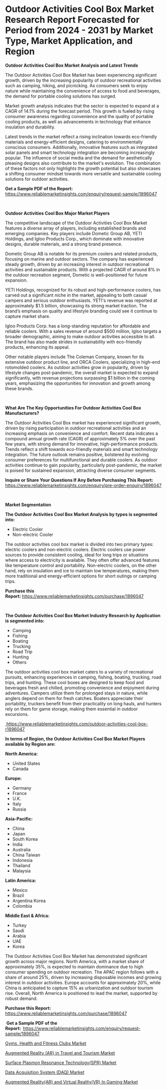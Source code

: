 <p><h1>Outdoor Activities Cool Box Market Research Report Forecasted for Period from 2024 -  2031 by Market Type, Market Application, and Region</h1></p><p><strong>Outdoor Activities Cool Box Market Analysis and Latest Trends</strong></p>
<p><p>The Outdoor Activities Cool Box Market has been experiencing significant growth, driven by the increasing popularity of outdoor recreational activities such as camping, hiking, and picnicking. As consumers seek to enjoy nature while maintaining the convenience of access to food and beverages, the demand for portable cooling solutions has surged. </p><p>Market growth analysis indicates that the sector is expected to expand at a CAGR of 14.1% during the forecast period. This growth is fueled by rising consumer awareness regarding convenience and the quality of portable cooling products, as well as advancements in technology that enhance insulation and durability. </p><p>Latest trends in the market reflect a rising inclination towards eco-friendly materials and energy-efficient designs, catering to environmentally conscious consumers. Additionally, innovative features such as integrated solar panels and smart technology integration are becoming increasingly popular. The influence of social media and the demand for aesthetically pleasing designs also contribute to the market's evolution. The combination of these factors not only highlights the growth potential but also showcases a shifting consumer mindset towards more versatile and sustainable cooling solutions for outdoor activities.</p></p>
<p><strong>Get a Sample PDF of the Report:&nbsp;</strong> <a href="https://www.reliablemarketinsights.com/enquiry/request-sample/1896047?utm_campaign=1772&utm_medium=2&utm_source=Github&utm_content=ia&utm_term=24102024&utm_id=outdoor-activities-cool-box">https://www.reliablemarketinsights.com/enquiry/request-sample/1896047</a></p>
<p>&nbsp;</p>
<p><strong>Outdoor Activities Cool Box Major Market Players</strong></p>
<p><p>The competitive landscape of the Outdoor Activities Cool Box Market features a diverse array of players, including established brands and emerging companies. Key players include Dometic Group AB, YETI Holdings, and Igloo Products Corp., which dominate with innovative designs, durable materials, and a strong brand presence. </p><p>Dometic Group AB is notable for its premium coolers and related products, focusing on marine and outdoor sectors. The company has experienced steady growth, driven by an increasing interest in outdoor recreational activities and sustainable products. With a projected CAGR of around 8% in the outdoor recreation segment, Dometic is well-positioned for future expansion.</p><p>YETI Holdings, recognized for its robust and high-performance coolers, has carved out a significant niche in the market, appealing to both casual campers and serious outdoor enthusiasts. YETI's revenue was reported at approximately $1.5 billion, showcasing its strong market traction. The brand’s emphasis on quality and lifestyle branding could see it continue to capture market share.</p><p>Igloo Products Corp. has a long-standing reputation for affordable and reliable coolers. With a sales revenue of around $500 million, Igloo targets a broader demographic, aiming to make outdoor activities accessible to all. The brand has also made strides in sustainability with eco-friendly products, enhancing its appeal.</p><p>Other notable players include The Coleman Company, known for its extensive outdoor product line, and ORCA Coolers, specializing in high-end rotomolded coolers. As outdoor activities grow in popularity, driven by lifestyle changes post-pandemic, the overall market is expected to expand significantly, with revenue projections surpassing $1 billion in the coming years, emphasizing the opportunities for innovation and growth among these brands.</p></p>
<p>&nbsp;</p>
<p><strong>What Are The Key Opportunities For Outdoor Activities Cool Box Manufacturers?</strong></p>
<p><p>The Outdoor Activities Cool Box market has experienced significant growth, driven by rising participation in outdoor recreational activities and an increasing emphasis on convenience and comfort. Recent data indicates a compound annual growth rate (CAGR) of approximately 5% over the past few years, with strong demand for innovative, high-performance products. Trends reflect a shift towards eco-friendly materials and smart technology integration. The future outlook remains positive, bolstered by evolving consumer preferences for multifunctional and durable coolers. As outdoor activities continue to gain popularity, particularly post-pandemic, the market is poised for sustained expansion, attracting diverse consumer segments.</p></p>
<p><strong>Inquire or Share Your Questions If Any Before Purchasing This Report:</strong> <a href="https://www.reliablemarketinsights.com/enquiry/pre-order-enquiry/1896047?utm_campaign=1772&utm_medium=2&utm_source=Github&utm_content=ia&utm_term=24102024&utm_id=outdoor-activities-cool-box">https://www.reliablemarketinsights.com/enquiry/pre-order-enquiry/1896047</a></p>
<p>&nbsp;</p>
<p><strong>Market Segmentation</strong></p>
<p><strong>The Outdoor Activities Cool Box Market Analysis by types is segmented into:</strong></p>
<p><ul><li>Electric Cooler</li><li>Non-electric Cooler</li></ul></p>
<p><p>The outdoor activities cool box market is divided into two primary types: electric coolers and non-electric coolers. Electric coolers use power sources to provide consistent cooling, ideal for long trips or situations where access to electricity is available. They often offer advanced features like temperature control and portability. Non-electric coolers, on the other hand, rely on insulation and ice to maintain low temperatures, making them more traditional and energy-efficient options for short outings or camping trips.</p></p>
<p><strong>Purchase this Report:&nbsp;</strong><a href="https://www.reliablemarketinsights.com/purchase/1896047?utm_campaign=1772&utm_medium=2&utm_source=Github&utm_content=ia&utm_term=24102024&utm_id=outdoor-activities-cool-box">https://www.reliablemarketinsights.com/purchase/1896047</a></p>
<p>&nbsp;</p>
<p><strong>The Outdoor Activities Cool Box Market Industry Research by Application is segmented into:</strong></p>
<p><ul><li>Camping</li><li>Fishing</li><li>Boating</li><li>Trucking</li><li>Road Trip</li><li>Hunting</li><li>Others</li></ul></p>
<p><p>The outdoor activities cool box market caters to a variety of recreational pursuits, enhancing experiences in camping, fishing, boating, trucking, road trips, and hunting. These cool boxes are designed to keep food and beverages fresh and chilled, promoting convenience and enjoyment during adventures. Campers utilize them for prolonged stays in nature, while anglers depend on them for fresh catches. Boaters appreciate their portability, truckers benefit from their practicality on long hauls, and hunters rely on them for game storage, making them essential in outdoor excursions.</p></p>
<p><a href="https://www.reliablemarketinsights.com/outdoor-activities-cool-box-r1896047?utm_campaign=1772&utm_medium=2&utm_source=Github&utm_content=ia&utm_term=24102024&utm_id=outdoor-activities-cool-box">&nbsp;https://www.reliablemarketinsights.com/outdoor-activities-cool-box-r1896047</a></p>
<p><strong>In terms of Region, the Outdoor Activities Cool Box Market Players available by Region are:</strong></p>
<p>
    <p> <strong> North America: </strong>
        <ul>
            <li>United States</li>
            <li>Canada</li>
        </ul>
        </p> 
    <p> <strong> Europe: </strong>
        <ul>
            <li>Germany</li>
            <li>France</li>
            <li>U.K.</li>
            <li>Italy</li>
            <li>Russia</li>
        </ul>
        </p> 
    <p> <strong> Asia-Pacific: </strong>
        <ul>
            <li>China</li>
            <li>Japan</li>
            <li>South Korea</li>
            <li>India</li>
            <li>Australia</li>
            <li>China Taiwan</li>
            <li>Indonesia</li>
            <li>Thailand</li>
            <li>Malaysia</li>
        </ul>
        </p> 
    <p> <strong> Latin America: </strong>
        <ul>
            <li>Mexico</li>
            <li>Brazil</li>
            <li>Argentina Korea</li>
            <li>Colombia</li>
        </ul>
        </p> 
    <p> <strong> Middle East & Africa: </strong>
        <ul>
            <li>Turkey</li>
            <li>Saudi</li>
            <li>Arabia</li>
            <li>UAE</li>
            <li>Korea</li>
        </ul>
    </p>
    </p>
<p><p>The Outdoor Activities Cool Box Market has demonstrated significant growth across major regions. North America, with a market share of approximately 35%, is expected to maintain dominance due to high consumer spending on outdoor recreation. The APAC region follows with a share of around 25%, driven by increasing disposable incomes and growing interest in outdoor activities. Europe accounts for approximately 20%, while China is anticipated to capture 15% as urbanization and outdoor tourism rise. Overall, North America is positioned to lead the market, supported by robust demand.</p></p>
<p><strong>Purchase this Report: </strong><a href="https://www.reliablemarketinsights.com/purchase/1896047?utm_campaign=1772&utm_medium=2&utm_source=Github&utm_content=ia&utm_term=24102024&utm_id=outdoor-activities-cool-box">https://www.reliablemarketinsights.com/purchase/1896047</a></p>
<p>&nbsp;<strong>Get a Sample PDF of the Report:&nbsp;&nbsp;</strong><a href="https://www.reliablemarketinsights.com/enquiry/request-sample/1896047?utm_campaign=1772&utm_medium=2&utm_source=Github&utm_content=ia&utm_term=24102024&utm_id=outdoor-activities-cool-box">https://www.reliablemarketinsights.com/enquiry/request-sample/1896047</a></p>
<p><strong></strong></p>
<p><p><a href="https://www.linkedin.com/pulse/global-gyms-health-fitness-clubs-market-analysis-key-trends-xgqoe?utm_campaign=1772&utm_medium=2&utm_source=Github&utm_content=ia&utm_term=24102024&utm_id=outdoor-activities-cool-box">Gyms, Health and Fitness Clubs Market</a></p><p><a href="https://www.linkedin.com/pulse/global-augmented-reality-ar-travel-tourism-market-opportunities-cyvue?utm_campaign=1772&utm_medium=2&utm_source=Github&utm_content=ia&utm_term=24102024&utm_id=outdoor-activities-cool-box">Augmented Reality (AR) in Travel and Tourism Market</a></p><p><a href="https://www.linkedin.com/pulse/surface-plasmon-resonance-technologyspr-market-size-share-p1bie?utm_campaign=1772&utm_medium=2&utm_source=Github&utm_content=ia&utm_term=24102024&utm_id=outdoor-activities-cool-box">Surface Plasmon Resonance Technology(SPR) Market</a></p><p><a href="https://www.linkedin.com/pulse/data-acquisition-system-daq-landscape-product-spectrum-market-rhgne?utm_campaign=1772&utm_medium=2&utm_source=Github&utm_content=ia&utm_term=24102024&utm_id=outdoor-activities-cool-box">Data Acquisition System (DAQ) Market</a></p><p><a href="https://www.linkedin.com/pulse/augmented-realityar-virtual-realityvr-gaming-market-outlook-bn3ae?utm_campaign=1772&utm_medium=2&utm_source=Github&utm_content=ia&utm_term=24102024&utm_id=outdoor-activities-cool-box">Augmented Reality(AR) and Virtual Reality(VR) In Gaming Market</a></p></p>